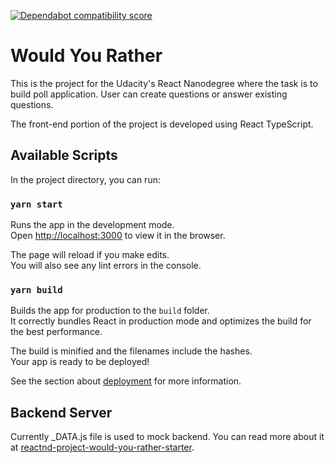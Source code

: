 [![Dependabot compatibility score](https://dependabot-badges.githubapp.com/badges/compatibility_score?dependency-name=websocket-extensions&package-manager=npm_and_yarn&previous-version=0.1.3&new-version=0.1.4)](https://help.github.com/articles/configuring-automated-security-fixes)
# Would You Rather
This is the project for the Udacity's React Nanodegree where the task is to build poll application. User can create questions or answer existing questions.

The front-end portion of the project is developed using React TypeScript.

## Available Scripts

In the project directory, you can run:

### `yarn start`

Runs the app in the development mode.<br />
Open [http://localhost:3000](http://localhost:3000) to view it in the browser.

The page will reload if you make edits.<br />
You will also see any lint errors in the console.

### `yarn build`

Builds the app for production to the `build` folder.<br />
It correctly bundles React in production mode and optimizes the build for the best performance.

The build is minified and the filenames include the hashes.<br />
Your app is ready to be deployed!

See the section about [deployment](https://facebook.github.io/create-react-app/docs/deployment) for more information.

## Backend Server

Currently _DATA.js file is used to mock backend. You can read more about it at [reactnd-project-would-you-rather-starter](https://github.com/udacity/reactnd-project-would-you-rather-starter).
